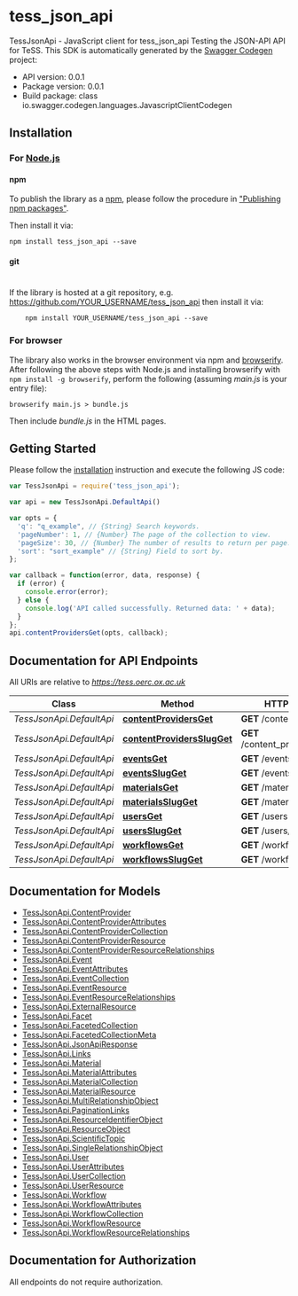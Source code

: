 # tess_json_api

TessJsonApi - JavaScript client for tess_json_api
Testing the JSON-API API for TeSS. 
This SDK is automatically generated by the [Swagger Codegen](https://github.com/swagger-api/swagger-codegen) project:

- API version: 0.0.1
- Package version: 0.0.1
- Build package: class io.swagger.codegen.languages.JavascriptClientCodegen

## Installation

### For [Node.js](https://nodejs.org/)

#### npm

To publish the library as a [npm](https://www.npmjs.com/),
please follow the procedure in ["Publishing npm packages"](https://docs.npmjs.com/getting-started/publishing-npm-packages).

Then install it via:

```shell
npm install tess_json_api --save
```

#### git
#
If the library is hosted at a git repository, e.g.
https://github.com/YOUR_USERNAME/tess_json_api
then install it via:

```shell
    npm install YOUR_USERNAME/tess_json_api --save
```

### For browser

The library also works in the browser environment via npm and [browserify](http://browserify.org/). After following
the above steps with Node.js and installing browserify with `npm install -g browserify`,
perform the following (assuming *main.js* is your entry file):

```shell
browserify main.js > bundle.js
```

Then include *bundle.js* in the HTML pages.

## Getting Started

Please follow the [installation](#installation) instruction and execute the following JS code:

```javascript
var TessJsonApi = require('tess_json_api');

var api = new TessJsonApi.DefaultApi()

var opts = { 
  'q': "q_example", // {String} Search keywords.
  'pageNumber': 1, // {Number} The page of the collection to view.
  'pageSize': 30, // {Number} The number of results to return per page.
  'sort': "sort_example" // {String} Field to sort by.
};

var callback = function(error, data, response) {
  if (error) {
    console.error(error);
  } else {
    console.log('API called successfully. Returned data: ' + data);
  }
};
api.contentProvidersGet(opts, callback);

```

## Documentation for API Endpoints

All URIs are relative to *https://tess.oerc.ox.ac.uk*

Class | Method | HTTP request | Description
------------ | ------------- | ------------- | -------------
*TessJsonApi.DefaultApi* | [**contentProvidersGet**](docs/DefaultApi.md#contentProvidersGet) | **GET** /content_providers | 
*TessJsonApi.DefaultApi* | [**contentProvidersSlugGet**](docs/DefaultApi.md#contentProvidersSlugGet) | **GET** /content_providers/{slug} | 
*TessJsonApi.DefaultApi* | [**eventsGet**](docs/DefaultApi.md#eventsGet) | **GET** /events | 
*TessJsonApi.DefaultApi* | [**eventsSlugGet**](docs/DefaultApi.md#eventsSlugGet) | **GET** /events/{slug} | 
*TessJsonApi.DefaultApi* | [**materialsGet**](docs/DefaultApi.md#materialsGet) | **GET** /materials | 
*TessJsonApi.DefaultApi* | [**materialsSlugGet**](docs/DefaultApi.md#materialsSlugGet) | **GET** /materials/{slug} | 
*TessJsonApi.DefaultApi* | [**usersGet**](docs/DefaultApi.md#usersGet) | **GET** /users | 
*TessJsonApi.DefaultApi* | [**usersSlugGet**](docs/DefaultApi.md#usersSlugGet) | **GET** /users/{slug} | 
*TessJsonApi.DefaultApi* | [**workflowsGet**](docs/DefaultApi.md#workflowsGet) | **GET** /workflows | 
*TessJsonApi.DefaultApi* | [**workflowsSlugGet**](docs/DefaultApi.md#workflowsSlugGet) | **GET** /workflows/{slug} | 


## Documentation for Models

 - [TessJsonApi.ContentProvider](docs/ContentProvider.md)
 - [TessJsonApi.ContentProviderAttributes](docs/ContentProviderAttributes.md)
 - [TessJsonApi.ContentProviderCollection](docs/ContentProviderCollection.md)
 - [TessJsonApi.ContentProviderResource](docs/ContentProviderResource.md)
 - [TessJsonApi.ContentProviderResourceRelationships](docs/ContentProviderResourceRelationships.md)
 - [TessJsonApi.Event](docs/Event.md)
 - [TessJsonApi.EventAttributes](docs/EventAttributes.md)
 - [TessJsonApi.EventCollection](docs/EventCollection.md)
 - [TessJsonApi.EventResource](docs/EventResource.md)
 - [TessJsonApi.EventResourceRelationships](docs/EventResourceRelationships.md)
 - [TessJsonApi.ExternalResource](docs/ExternalResource.md)
 - [TessJsonApi.Facet](docs/Facet.md)
 - [TessJsonApi.FacetedCollection](docs/FacetedCollection.md)
 - [TessJsonApi.FacetedCollectionMeta](docs/FacetedCollectionMeta.md)
 - [TessJsonApi.JsonApiResponse](docs/JsonApiResponse.md)
 - [TessJsonApi.Links](docs/Links.md)
 - [TessJsonApi.Material](docs/Material.md)
 - [TessJsonApi.MaterialAttributes](docs/MaterialAttributes.md)
 - [TessJsonApi.MaterialCollection](docs/MaterialCollection.md)
 - [TessJsonApi.MaterialResource](docs/MaterialResource.md)
 - [TessJsonApi.MultiRelationshipObject](docs/MultiRelationshipObject.md)
 - [TessJsonApi.PaginationLinks](docs/PaginationLinks.md)
 - [TessJsonApi.ResourceIdentifierObject](docs/ResourceIdentifierObject.md)
 - [TessJsonApi.ResourceObject](docs/ResourceObject.md)
 - [TessJsonApi.ScientificTopic](docs/ScientificTopic.md)
 - [TessJsonApi.SingleRelationshipObject](docs/SingleRelationshipObject.md)
 - [TessJsonApi.User](docs/User.md)
 - [TessJsonApi.UserAttributes](docs/UserAttributes.md)
 - [TessJsonApi.UserCollection](docs/UserCollection.md)
 - [TessJsonApi.UserResource](docs/UserResource.md)
 - [TessJsonApi.Workflow](docs/Workflow.md)
 - [TessJsonApi.WorkflowAttributes](docs/WorkflowAttributes.md)
 - [TessJsonApi.WorkflowCollection](docs/WorkflowCollection.md)
 - [TessJsonApi.WorkflowResource](docs/WorkflowResource.md)
 - [TessJsonApi.WorkflowResourceRelationships](docs/WorkflowResourceRelationships.md)


## Documentation for Authorization

 All endpoints do not require authorization.

